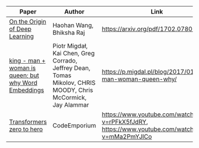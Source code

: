 | **Paper**                                                | **Author**                                                                                                   | **Link**                                                   |
| -------------------------------------------------------- | ------------------------------------------------------------------------------------------------------------ | ---------------------------------------------------------- |
|[On the Origin of Deep Learning](Papers/On%20the%20Origin%20of%20Deep%20Learning.md)                  | Haohan Wang, Bhiksha Raj                                                                                     | https://arxiv.org/pdf/1702.07800.pdf                       |
|[king - man + woman is queen; but why Word Embeddings](Papers/king%20-%20man%20+%20woman%20is%20queen;%20but%20why%20Word%20Embeddings.md)| Piotr Migdał, Kai Chen, Greg Corrado, Jeffrey Dean, Tomas Mikolov, CHRIS MOODY, Chris McCormick, Jay Alammar | https://p.migdal.pl/blog/2017/01/king-man-woman-queen-why/ |
| [Transformers zero to hero](Papers/Transformers%20zero%20to%20hero.md)                      | CodeEmporium                                                                                                 | https://www.youtube.com/watch?v=rPFkX5fJdRY, https://www.youtube.com/watch?v=mMa2PmYJlCo                |
